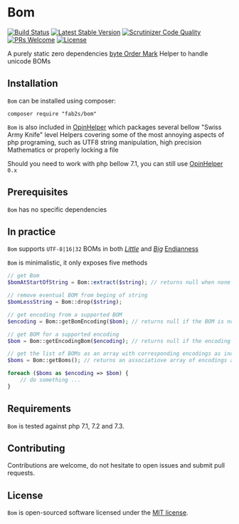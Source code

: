 # Bom

[![Build Status](https://travis-ci.org/fab2s/Bom.svg?branch=master)](https://travis-ci.org/fab2s/Bom) [![Latest Stable Version](https://poser.pugx.org/fab2s/bom/v/stable)](https://packagist.org/packages/fab2s/bom) [![Scrutinizer Code Quality](https://scrutinizer-ci.com/g/fab2s/Bom/badges/quality-score.png?b=master)](https://scrutinizer-ci.com/g/fab2s/Bom/?branch=master) [![PRs Welcome](https://img.shields.io/badge/PRs-welcome-brightgreen.svg?style=flat)](http://makeapullrequest.com) [![License](https://poser.pugx.org/fab2s/bom/license)](https://packagist.org/packages/fab2s/bom)

A purely static zero dependencies [byte Order Mark](https://en.wikipedia.org/wiki/Byte_order_mark) Helper to handle unicode BOMs

## Installation

`Bom` can be installed using composer:

```
composer require "fab2s/bom"
```

`Bom` is also included in [OpinHelper](https://github.com/fab2s/OpinHelpers) which packages several bellow "Swiss Army Knife" level Helpers covering some of the most annoying aspects of php programing, such as UTF8 string manipulation, high precision Mathematics or properly locking a file

Should you need to work with php bellow 7.1, you can still use [OpinHelper](https://github.com/fab2s/OpinHelpers) `0.x`

## Prerequisites

`Bom` has no specific dependencies 

## In practice

`Bom` supports `UTF-8|16|32` BOMs in both [_Little_](https://en.wikipedia.org/wiki/Endianness#Little) and [_Big_](https://en.wikipedia.org/wiki/Endianness#Big) [Endianness](https://en.wikipedia.org/wiki/Endianness)

`Bom` is minimalistic, it only exposes five methods

```php
// get Bom
$bomAtStartOfString = Bom::extract($string); // returns null when none are found

// remove eventual BOM from beging of string
$bomLessString = Bom::drop($string);

// get encoding from a supported BOM
$encoding = Bom::getBomEncoding($bom); // returns null if the BOM is not valid

// get BOM for a supported encoding
$bom = Bom::getEncodingBom($encoding); // returns null if the encoding is not supported (has no BOM)

// get the list of BOMs as an array with corresponding encodings as indexes
$boms = Bom::getBoms(); // returns an associatiove array of encodings and correesponding BOMs

foreach ($boms as $encoding => $bom) {
    // do something ...
}
```

## Requirements

`Bom` is tested against php 7.1, 7.2 and 7.3.

## Contributing

Contributions are welcome, do not hesitate to open issues and submit pull requests.

## License

`Bom` is open-sourced software licensed under the [MIT license](https://opensource.org/licenses/MIT).